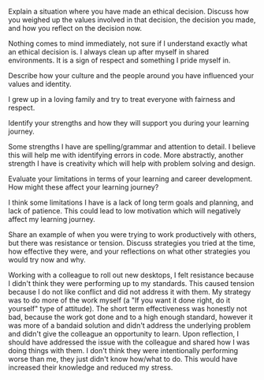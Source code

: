 Explain a situation where you have made an ethical decision. Discuss how you weighed up the values involved in that decision, the decision you made, and how you reflect on the decision now.

Nothing comes to mind immediately, not sure if I understand exactly what an ethical decision is.
I always clean up after myself in shared environments. It is a sign of respect and something I pride myself in.


Describe how your culture and the people around you have influenced your values and identity.

I grew up in a loving family and try to treat everyone with fairness and respect.


Identify your strengths and how they will support you during your learning journey.

Some strengths I have are spelling/grammar and attention to detail. I believe this will help me with identifying errors in code.
More abstractly, another strength I have is creativity which will help with problem solving and design.


Evaluate your limitations in terms of your learning and career development. How might these affect your learning journey?

I think some limitations I have is a lack of long term goals and planning, and lack of patience. This could lead to low motivation which will negatively affect my learning journey.


Share an example of when you were trying to work productively with others, but there was resistance or tension. Discuss strategies you tried at the time, how effective they were, and your reflections on what other strategies you would try now and why.

Working with a colleague to roll out new desktops, I felt resistance because I didn't think they were performing up to my standards. This caused tension because I do not like conflict and did not address it with them. My strategy was to do more of the work myself (a "If you want it done right, do it yourself" type of attitude). The short term effectiveness was honestly not bad, because the work got done and to a high enough standard, however it was more of a bandaid solution and didn't address the underlying problem and didn't give the colleague an opportunity to learn. Upon reflection, I should have addressed the issue with the colleague and shared how I was doing things with them. I don't think they were intentionally performing worse than me, they just didn't know how/what to do. This would have increased their knowledge and reduced my stress.

